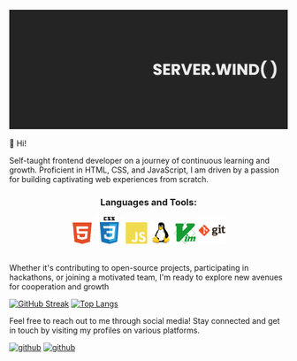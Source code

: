 ![MasterHead](https://github.com/serverwind/serverwind/blob/main/banner.png?raw=true)

:wave: Hi!

<p>Self-taught frontend developer on a journey of continuous learning and growth. Proficient in HTML, CSS, and JavaScript, I am driven by a passion for building captivating web experiences from scratch.</p>

<h3 align="center">Languages and Tools:</h3>

<section align="center"> 
  <img src='https://raw.githubusercontent.com/devicons/devicon/1119b9f84c0290e0f0b38982099a2bd027a48bf1/icons/html5/html5-plain.svg' width='40'>
  <img src='https://raw.githubusercontent.com/devicons/devicon/1119b9f84c0290e0f0b38982099a2bd027a48bf1/icons/css3/css3-original-wordmark.svg' width='50'> 
  <img src='https://raw.githubusercontent.com/devicons/devicon/1119b9f84c0290e0f0b38982099a2bd027a48bf1/icons/javascript/javascript-plain.svg' width='40'> 
  <img src='https://raw.githubusercontent.com/devicons/devicon/1119b9f84c0290e0f0b38982099a2bd027a48bf1/icons/linux/linux-original.svg' width='40'> 
  <img src='https://raw.githubusercontent.com/devicons/devicon/1119b9f84c0290e0f0b38982099a2bd027a48bf1/icons/vim/vim-plain.svg' width='40'>
  <img src="https://github.com/devicons/devicon/blob/master/icons/git/git-original-wordmark.svg" width="50">
</section><br>

<p>Whether it's contributing to open-source projects, participating in hackathons, or joining a motivated team, I'm ready to explore new avenues for cooperation and growth</p>

[![GitHub Streak](http://github-readme-streak-stats.herokuapp.com?user=ServerWind&theme=catppuccin-macchiato&hide_border=true)](https://git.io/streak-stats)
[![Top Langs](https://github-readme-stats.vercel.app/api/top-langs/?username=serverwind&layout=compact&theme=vision-friendly-dark)](https://github.com/anuraghazra/github-readme-stats)

<p>Feel free to reach out to me through social media! Stay connected and get in touch by visiting my profiles on various platforms.</p>

<a target="blank" href='#'>![github](https://img.shields.io/badge/LinkedIn-242424?style=for-the-badge&logo=LinkedIn&logoColor=blue)</a>
<a target="blank" href='#'>![github](https://img.shields.io/badge/Instagram-242424?style=for-the-badge&logo=Instagram&logoColor=orange)</a>

